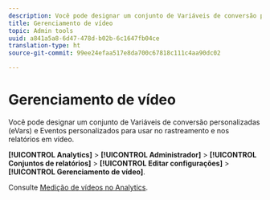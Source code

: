 ```yaml
---
description: Você pode designar um conjunto de Variáveis de conversão personalizadas (eVars) e Eventos personalizados para usar no rastreamento e nos relatórios em vídeo.
title: Gerenciamento de vídeo
topic: Admin tools
uuid: a841a5a8-6d47-478d-b02b-6c1647fb04ce
translation-type: ht
source-git-commit: 99ee24efaa517e8da700c67818c111c4aa90dc02

---
```



# Gerenciamento de vídeo

Você pode designar um conjunto de Variáveis de conversão personalizadas (eVars) e Eventos personalizados para usar no rastreamento e nos relatórios em vídeo.

**[!UICONTROL Analytics]** > **[!UICONTROL Administrador]** > **[!UICONTROL Conjuntos de relatórios]** > **[!UICONTROL Editar configurações]** > **[!UICONTROL Gerenciamento de vídeo]**.

Consulte [Medição de vídeos no Analytics](https://marketing.adobe.com/resources/help/pt_BR/sc/appmeasurement/video/index.html).
